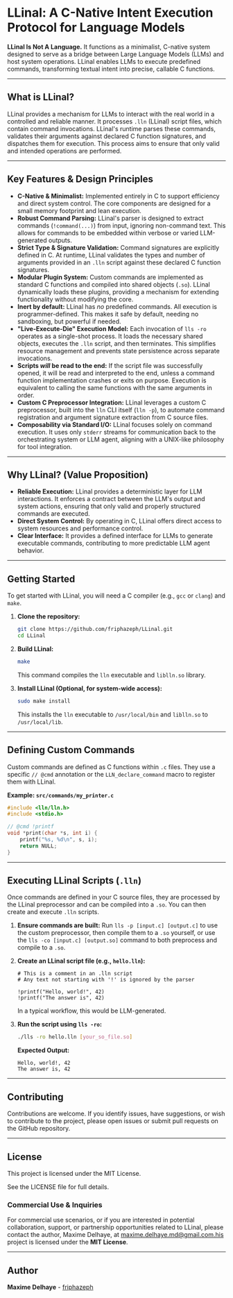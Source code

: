 # LLinal: A C-Native Intent Execution Protocol for Language Models

**LLinal Is Not A Language.** It functions as a minimalist, C-native system designed to serve as a bridge between Large Language Models (LLMs) and host system operations. LLinal enables LLMs to execute predefined commands, transforming textual intent into precise, callable C functions.

-----

## What is LLinal?

LLinal provides a mechanism for LLMs to interact with the real world in a controlled and reliable manner. It processes `.lln` (LLinal) script files, which contain command invocations. LLinal's runtime parses these commands, validates their arguments against declared C function signatures, and dispatches them for execution. This process aims to ensure that only valid and intended operations are performed.

-----

## Key Features & Design Principles

  * **C-Native & Minimalist:** Implemented entirely in C to support efficiency and direct system control. The core components are designed for a small memory footprint and lean execution.
  * **Robust Command Parsing:** LLinal's parser is designed to extract commands (`!command(...)`) from input, ignoring non-command text. This allows for commands to be embedded within verbose or varied LLM-generated outputs.
  * **Strict Type & Signature Validation:** Command signatures are explicitly defined in C. At runtime, LLinal validates the types and number of arguments provided in an `.lln` script against these declared C function signatures.
  * **Modular Plugin System:** Custom commands are implemented as standard C functions and compiled into shared objects (`.so`). LLinal dynamically loads these plugins, providing a mechanism for extending functionality without modifying the core.
  * **Inert by default:** LLinal has *no* predefined commands. All execution is programmer-defined. This makes it safe by default, needing no sandboxing, but powerful if needed.
  * **"Live-Execute-Die" Execution Model:** Each invocation of `lls -ro` operates as a single-shot process. It loads the necessary shared objects, executes the `.lln` script, and then terminates. This simplifies resource management and prevents state persistence across separate invocations.
  * **Scripts *will* be read to the end:** If the script file was successfully opened, it will be read and interpreted to the end, unless a command function implementation crashes or exits on purpose. Execution is equivalent to calling the same functions with the same arguments in order.
  * **Custom C Preprocessor Integration:** LLinal leverages a custom C preprocessor, built into the `lln` CLI itself (`lln -p`), to automate command registration and argument signature extraction from C source files.
  * **Composability via Standard I/O:** LLinal focuses solely on command execution. It uses only `stderr` streams for communication back to the orchestrating system or LLM agent, aligning with a UNIX-like philosophy for tool integration.

-----

## Why LLinal? (Value Proposition)

  * **Reliable Execution:** LLinal provides a deterministic layer for LLM interactions. It enforces a contract between the LLM's output and system actions, ensuring that only valid and properly structured commands are executed.
  * **Direct System Control:** By operating in C, LLinal offers direct access to system resources and performance control.
  * **Clear Interface:** It provides a defined interface for LLMs to generate executable commands, contributing to more predictable LLM agent behavior.

-----

## Getting Started

To get started with LLinal, you will need a C compiler (e.g., `gcc` or `clang`) and `make`.

1.  **Clone the repository:**

    ```bash
    git clone https://github.com/friphazeph/LLinal.git
    cd LLinal
    ```

2.  **Build LLinal:**

    ```bash
    make
    ```

    This command compiles the `lln` executable and `liblln.so` library.

3.  **Install LLinal (Optional, for system-wide access):**

    ```bash
    sudo make install
    ```

    This installs the `lln` executable to `/usr/local/bin` and `liblln.so` to `/usr/local/lib`.

-----

## Defining Custom Commands

Custom commands are defined as C functions within `.c` files. They use a specific `// @cmd` annotation or the `LLN_declare_command` macro to register them with LLinal.

**Example: `src/commands/my_printer.c`**

```c
#include <lln/lln.h>
#include <stdio.h>

// @cmd !printf
void *print(char *s, int i) {
    printf("%s, %d\n", s, i);
    return NULL;
}
```

-----

## Executing LLinal Scripts (`.lln`)

Once commands are defined in your C source files, they are processed by the LLinal preprocessor and can be compiled into a `.so`. You can then create and execute `.lln` scripts.

1.  **Ensure commands are built:** Run `lls -p [input.c] [output.c]` to use the custom preprocessor, then compile them to a `.so` yourself, or use the `lls -co [input.c] [output.so]` command to both preprocess and compile to a `.so`.

2.  **Create an LLinal script file (e.g., `hello.lln`):**

    ```lln
    # This is a comment in an .lln script
    # Any text not starting with '!' is ignored by the parser

    !printf("Hello, world!", 42)
    !printf("The answer is", 42)
    ```
    In a typical workflow, this would be LLM-generated.

3.  **Run the script using `lls -ro`:**

    ```bash
    ./lls -ro hello.lln [your_so_file.so]
    ```

    **Expected Output:**

    ```
    Hello, world!, 42
    The answer is, 42
    ```

-----

## Contributing

Contributions are welcome. If you identify issues, have suggestions, or wish to contribute to the project, please open issues or submit pull requests on the GitHub repository.

-----

## License

This project is licensed under the MIT License.

See the LICENSE file for full details.

### Commercial Use & Inquiries

For commercial use scenarios, or if you are interested in potential collaboration, support, or partnership opportunities related to LLinal, please contact the author, Maxime Delhaye, at maxime.delhaye.md@gmail.com.his project is licensed under the **MIT License**.

-----

## Author

**Maxime Delhaye** - [friphazeph](https://github.com/friphazeph)
